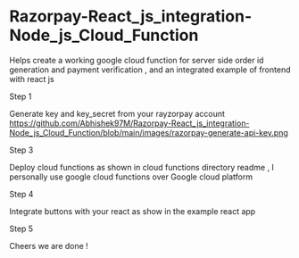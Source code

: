 # Razorpay-React_js_integration-Node_js_Cloud_Function
Helps create a working google cloud function for server side order id generation and payment verification , and an integrated example of frontend with react js

Step 1 

Generate key and key_secret from your rayzorpay account
https://github.com/Abhishek97M/Razorpay-React_js_integration-Node_js_Cloud_Function/blob/main/images/razorpay-generate-api-key.png

Step 3

Deploy cloud functions as shown in cloud functions directory readme , I personally use google cloud functions over Google cloud platform  

Step 4

Integrate buttons with your react as show in  the example react app

Step 5 

Cheers we are done !
